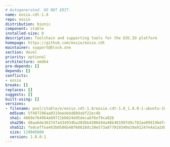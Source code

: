 ```yaml
---
# Autogenerated. DO NOT EDIT.
name: eosio.cdt-1.8
repo: eosio
distribution: bionic
component: stable
installed-size: 0
description: Toolchain and supporting tools for the EOS.IO platform
homepage: https://github.com/eosio/eosio.cdt
maintainer: support@block.one
section: devel
priority: optional
architecture: amd64
pre-depends: []
depends: []
conflicts:
- eosio
breaks: []
replaces: []
suggests: []
built-using: []
versions:
- filename: pool/stable/e/eosio.cdt-1.8/eosio.cdt-1.8_1.8.0-1-ubuntu-18.04_amd64.deb
  md5sum: 5f497296aa0319aedebd88dabf22ec4b
  sha1: 4869e764964a69721bb024dd5decabf6e79ca82b
  sha256: d8aa6de363747a434934ba303bb4300d44a48b401997d9c782ae09419bdfc0ed
  sha512: fedceffea463b0586b48f68818dc20e573a877019340a19a91247e4a1a2d8cbabede547261a4a3731b45f5459398c605115cca53d467f4e335aa028ddc4f5337
  size: 119945604
  version: 1.8.0-1
---
```

